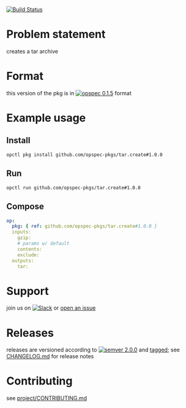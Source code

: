 [![Build Status](https://travis-ci.org/opspec-pkgs/tar.create.svg?branch=master)](https://travis-ci.org/opspec-pkgs/tar.create)

# Problem statement

creates a tar archive

# Format

this version of the pkg is in [![opspec 0.1.5](https://img.shields.io/badge/opspec-0.1.5-brightgreen.svg?colorA=6b6b6b&colorB=fc16be)](https://opspec.io/0.1.5/packages.html) format

# Example usage

## Install

```shell
opctl pkg install github.com/opspec-pkgs/tar.create#1.0.0
```

## Run

```
opctl run github.com/opspec-pkgs/tar.create#1.0.0
```

## Compose

```yaml
op:
  pkg: { ref: github.com/opspec-pkgs/tar.create#1.0.0 }
  inputs:
    gzip:
    # params w/ default
    contents:
    exclude:
  outputs:
    tar:
```

# Support

join us on
[![Slack](https://opspec-slackin.herokuapp.com/badge.svg)](https://opspec-slackin.herokuapp.com/)
or
[open an issue](https://github.com/opspec-pkgs/tar.create/issues)

# Releases

releases are versioned according to
[![semver 2.0.0](https://img.shields.io/badge/semver-2.0.0-brightgreen.svg)](http://semver.org/spec/v2.0.0.html)
and [tagged](https://git-scm.com/book/en/v2/Git-Basics-Tagging); see
[CHANGELOG.md](CHANGELOG.md) for release notes

# Contributing

see
[project/CONTRIBUTING.md](https://github.com/opspec-pkgs/project/blob/master/CONTRIBUTING.md)
